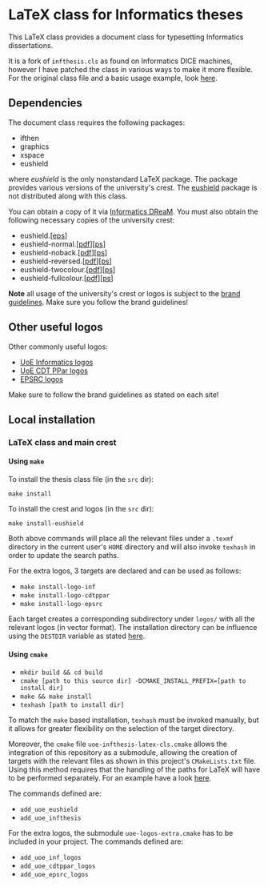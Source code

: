# LaTeX class for Informatics theses
This LaTeX class provides a document class for typesetting Informatics dissertations. 

It is a fork of `infthesis.cls` as found on Informatics DICE machines, however I have patched the class in various ways to make it more flexible. 
For the original class file and a basic usage example, look [here](http://www.inf.ed.ac.uk/systems/tex/informatics/infthesis).

## Dependencies
The document class requires the following packages:
 * ifthen
 * graphics
 * xspace
 * eushield
 
where *eushield* is the only nonstandard LaTeX package. The package provides various versions of the university's crest. The [eushield][eushield.sty] package is not distributed along with this class. 

You can obtain a copy of it via [Informatics DReaM](http://dream.inf.ed.ac.uk/projects/polyml/application/cover-letter/tex/logos/eushield.sty). You must also obtain the following necessary copies of the university crest:
* eushield.[[eps](http://dream.inf.ed.ac.uk/projects/polyml/application/cover-letter/tex/logos/eushield.eps)]
* eushield-normal.[[pdf](http://dream.inf.ed.ac.uk/projects/polyml/application/cover-letter/tex/logos/eushield-normal.pdf)][[ps](http://dream.inf.ed.ac.uk/projects/polyml/application/cover-letter/tex/logos/eushield-normal.ps)]
* eushield-noback.[[pdf](http://dream.inf.ed.ac.uk/projects/polyml/application/cover-letter/tex/logos/eushield-noback.pdf)][[ps](http://dream.inf.ed.ac.uk/projects/polyml/application/cover-letter/tex/logos/eushield-noback.ps)]
* eushield-reversed.[[pdf](http://dream.inf.ed.ac.uk/projects/polyml/application/cover-letter/tex/logos/eushield-reversed.pdf)][[ps](http://dream.inf.ed.ac.uk/projects/polyml/application/cover-letter/tex/logos/eushield-reversed.ps)]
* eushield-twocolour.[[pdf](http://dream.inf.ed.ac.uk/projects/polyml/application/cover-letter/tex/logos/eushield-twocolour.pdf)][[ps](http://dream.inf.ed.ac.uk/projects/polyml/application/cover-letter/tex/logos/eushield-twocolour.ps)]
* eushield-fullcolour.[[pdf](http://dream.inf.ed.ac.uk/projects/polyml/application/cover-letter/tex/logos/eushield-fullcolour.pdf)][[ps](http://dream.inf.ed.ac.uk/projects/polyml/application/cover-letter/tex/logos/eushield-fullcolour.ps)]

**Note** all usage of the university's crest or logos is subject to the [brand guidelines](http://www.ed.ac.uk/communications-marketing/resources/university-brand). Make sure you follow the brand guidelines!

## Other useful logos

Other commonly useful logos:

* [UoE Informatics logos](http://web.inf.ed.ac.uk/infweb/admin/school-brand)
* [UoE CDT PPar logos](http://web.inf.ed.ac.uk/infweb/student-services/cdt/ppar/resources-guidelines/ppar-logos)
* [EPSRC logos](https://www.epsrc.ac.uk/about/logos)

Make sure to follow the brand guidelines as stated on each site!

## Local installation

### LaTeX class and main crest

#### Using `make`

To install the thesis class file (in the `src` dir):

`make install`

To install the crest and logos (in the `src` dir):

`make install-eushield`

Both above commands will place all the relevant files under a `.texmf` directory in the current user's `HOME` directory
and will also invoke `texhash` in order to update the search paths.

For the extra logos, 3 targets are declared and can be used as follows:

- `make install-logo-inf`
- `make install-logo-cdtppar`
- `make install-logo-epsrc`

Each target creates a corresponding subdirectory under `logos/` with all the relevant logos (in vector format). The
installation directory can be influence using the `DESTDIR` variable as stated [here](https://www.gnu.org/prep/standards/html_node/DESTDIR.html).

#### Using `cmake`

- `mkdir build && cd build`
- `cmake [path to this source dir] -DCMAKE_INSTALL_PREFIX=[path to install dir]`
- `make && make install`
- `texhash [path to install dir]`

To match the `make` based installation, `texhash` must be invoked manually, but it allows for greater flexibility on the
selection of the target directory.

Moreover, the `cmake` file `uoe-infthesis-latex-cls.cmake` allows the integration of this repository as a submodule, 
allowing the creation of targets with the relevant files as shown in this project's `CMakeLists.txt` file. Using this
method requires that the handling of the paths for LaTeX will have to be performed separately. For an example have a
look [here](https://github.com/compor/uoe-inf-thesis-skeleton).

The commands defined are:

- `add_uoe_eushield`
- `add_uoe_infthesis`

For the extra logos, the submodule `uoe-logos-extra.cmake` has to be included in your project. The commands defined are:

- `add_uoe_inf_logos`
- `add_uoe_cdtppar_logos`
- `add_uoe_epsrc_logos`


[eushield.sty]: http://dream.inf.ed.ac.uk/projects/polyml/application/cover-letter/tex/logos/eushield.sty

